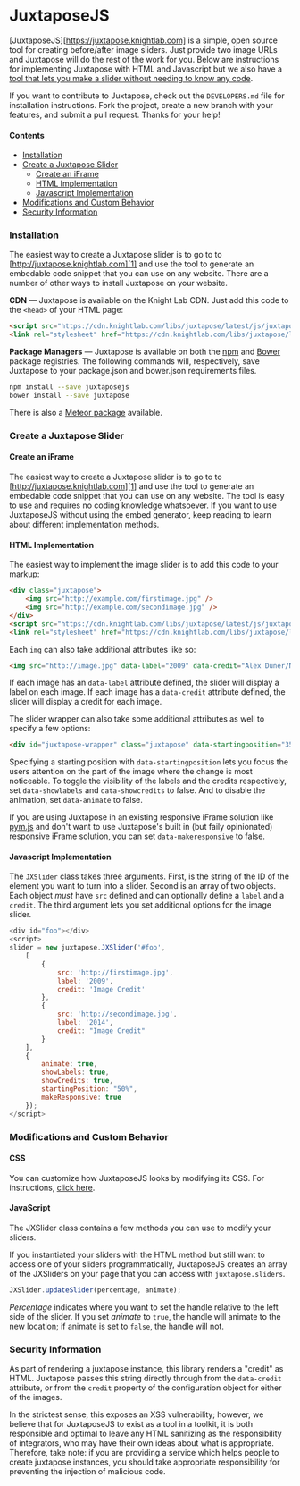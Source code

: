 # JuxtaposeJS

[JuxtaposeJS][https://juxtapose.knightlab.com] is a simple, open source tool for creating before/after image sliders. Just provide two image URLs and Juxtapose will do the rest of the work for you. Below are instructions for implementing Juxtapose with HTML and Javascript but we also have a [tool that lets you make a slider without needing to know any code](https://juxtapose.knightlab.com#create-new).

If you want to contribute to Juxtapose, check out the `DEVELOPERS.md` file for installation instructions. Fork the project, create a new branch with your features, and submit a pull request. Thanks for your help!

#### Contents
* [Installation](#installation)
* [Create a Juxtapose Slider](#create-a-juxtapose-slider)
    * [Create an iFrame](#create-an-iframe)
    * [HTML Implementation](#html-implementation)
    * [Javascript Implementation](#javascript-implementation)
* [Modifications and Custom Behavior](#modifications-and-custom-behavior)
* [Security Information](#security-information)

### Installation
The easiest way to create a Juxtapose slider is to go to to [http://juxtapose.knightlab.com][1] and use the tool to generate an embedable code snippet that you can use on any website. There are a number of other ways to install Juxtapose on your website.

**CDN** — Juxtapose is available on the Knight Lab CDN. Just add this code to the `<head>` of your HTML page:
```html
<script src="https://cdn.knightlab.com/libs/juxtapose/latest/js/juxtapose.min.js"></script>
<link rel="stylesheet" href="https://cdn.knightlab.com/libs/juxtapose/latest/css/juxtapose.css">
```

**Package Managers** — Juxtapose is available on both the [npm](https://www.npmjs.com/package/juxtaposejs) and [Bower](http://bower.io/) package registries. The following commands will, respectively, save Juxtapose to your package.json and bower.json requirements files.

```bash
npm install --save juxtaposejs
bower install --save juxtapose
```

There is also a [Meteor package](https://atmospherejs.com/kyleking/juxtapose-js) available.

### Create a Juxtapose Slider

#### Create an iFrame
The easiest way to create a Juxtapose slider is to go to to [http://juxtapose.knightlab.com][1] and use the tool to generate an embedable code snippet that you can use on any website. The tool is easy to use and requires no coding knowledge whatsoever. If you want to use JuxtaposeJS without using the embed generator, keep reading to learn about different implementation methods.

#### HTML Implementation
The easiest way to implement the image slider is to add this code to your markup:

```html
<div class="juxtapose">
    <img src="http://example.com/firstimage.jpg" />
    <img src="http://example.com/secondimage.jpg" />
</div>
<script src="https://cdn.knightlab.com/libs/juxtapose/latest/js/juxtapose.min.js"></script>
<link rel="stylesheet" href="https://cdn.knightlab.com/libs/juxtapose/latest/css/juxtapose.css">
```

Each `img` can also take additional attributes like so:

```html
<img src="http://image.jpg" data-label="2009" data-credit="Alex Duner/Northwestern Knight Lab" />
```

If each image has an `data-label` attribute defined, the slider will display a label on each image. If each image has a `data-credit` attribute defined, the slider will display a credit for each image.

The slider wrapper can also take some additional attributes as well to specify a few options:

```html
<div id="juxtapose-wrapper" class="juxtapose" data-startingposition="35%" data-showlabels="false" data-showcredits="false" data-animate="false">...</div>
```

Specifying a starting position with `data-startingposition` lets you focus the users attention on the part of the image where the change is most noticeable. To toggle the visibility of the labels and the credits respectively, set `data-showlabels` and `data-showcredits` to false. And to disable the animation, set `data-animate` to false.

If you are using Juxtapose in an existing responsive iFrame solution like [pym.js](http://blog.apps.npr.org/pym.js/) and don't want to use Juxtapose's built in (but faily opinionated) responsive iFrame solution, you can set `data-makeresponsive` to false.

#### Javascript Implementation
The `JXSlider` class takes three arguments. First, is the string of the ID of the element you want to turn into a slider. Second is an array of two objects. Each object *must* have `src` defined and can optionally define a `label` and a `credit`. The third argument lets you set additional options for the image slider.

```js
<div id="foo"></div>
<script>
slider = new juxtapose.JXSlider('#foo',
    [
        {
            src: 'http://firstimage.jpg',
            label: '2009',
            credit: 'Image Credit'
        },
        {
            src: 'http://secondimage.jpg',
            label: '2014',
            credit: "Image Credit"
        }
    ],
    {
        animate: true,
        showLabels: true,
        showCredits: true,
        startingPosition: "50%",
        makeResponsive: true
    });
</script>
```

### Modifications and Custom Behavior
#### CSS
You can customize how JuxtaposeJS looks by modifying its CSS. For instructions, [click here](https://github.com/NUKnightLab/juxtapose/wiki/Styling-JuxtaposeJS).

#### JavaScript

The JXSlider class contains a few methods you can use to modify your sliders.

If you instantiated your sliders with the HTML method but still want to access one of your sliders programmatically, JuxtaposeJS creates an array of the JXSliders on your page that you can access with `juxtapose.sliders`.
```javascript
JXSlider.updateSlider(percentage, animate);
```

*Percentage* indicates where you want to set the handle relative to the left side of the slider. If you set *animate* to `true`, the handle will animate to the new location; if animate is set to `false`, the handle will not.

### Security Information

As part of rendering a juxtapose instance, this library renders a "credit" as HTML. Juxtapose passes this string directly through from the `data-credit` attribute, or from the `credit` property of the configuration object for either of the images.

In the strictest sense, this exposes an XSS vulnerability; however, we believe that for JuxtaposeJS to exist as a tool in a toolkit, it is both responsible and optimal to leave any HTML sanitizing as the responsibility of integrators, who may have their own ideas about what is appropriate. Therefore, take note: if you are providing a service which helps people to create juxtapose instances, you should take appropriate responsibility for preventing the injection of malicious code.
